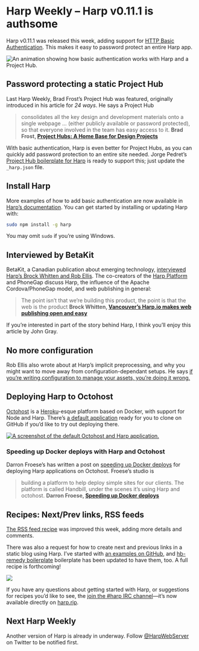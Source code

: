 # Harp Weekly – Harp v0.11.1 is authsome

Harp v0.11.1 was released this week, adding support for [HTTP Basic Authentication](https://harp.rip/docs/development/basicauth). This makes it easy to password protect an entire Harp app.

![An animation showing how basic authentication works with Harp and a Project Hub.](https://harp.rip/blog/images/harp-weekly-basic-auth-project-hub.gif)

## Password protecting a static Project Hub

Last Harp Weekly, Brad Frost’s Project Hub was featured, originally introduced in his article for <cite>24 ways</cite>. He says a Project Hub

> consolidates all the key design and development materials onto a single webpage … (either publicly available or password protected), so that everyone involved in the team has easy access to it.
> __Brad Frost, [Project Hubs: A Home Base for Design Projects](http://24ways.org/2013/project-hubs/)__

With basic authentication, Harp is even better for Project Hubs, as you can quickly add password protection to an entire site needed. Jorge Pedret’s [Project Hub boilerplate for Harp](https://github.com/jorgepedret/harp-project-hub) is ready to support this; just update the `_harp.json` file.

## Install Harp

More examples of how to add basic authentication are now available in [Harp’s documentation](https://harp.rip/docs/development/basicauth). You can get started by installing or updating Harp with:

```sh
sudo npm install -g harp
```

You may omit `sudo` if you’re using Windows.

## Interviewed by BetaKit

BetaKit, a Canadian publication about emerging technology, [interviewed Harp’s Brock Whitten and Rob Ellis](http://www.betakit.com/vancouvers-harp-io-makes-web-publishing-open-and-easy/). The co-creators of the [Harp Platform](http://harp.io) and PhoneGap discuss Harp, the influence of the Apache Cordova/PhoneGap model, and web publishing in general:

> The point isn’t that we’re building this product, the point is that the web is the&nbsp;product
> __Brock Whitten, [Vancouver’s Harp.io makes web publishing open and easy](http://www.betakit.com/vancouvers-harp-io-makes-web-publishing-open-and-easy/)__

If you’re interested in part of the story behind Harp, I think you’ll enjoy this article by John Gray.

## No more configuration

Rob Ellis also wrote about at Harp’s implicit preprocessing, and why you might want to move away from configuration-dependant setups. He says [if you’re writing configuration to manage your assets, you’re doing it wrong.](http://silentrob.me/articles/no-more-config)

## Deploying Harp to Octohost

[Octohost](https://github.com/octohost/octohost) is a [Heroku](https://harp.rip/docs/deployment/heroku)-esque platform based on Docker, with support for Node and Harp. There’s [a default application](https://github.com/octohost/harp) ready for you to clone on GitHub if you’d like to try out deploying there.

[![A screenshot of the default Octohost and Harp application.](https://harp.rip/blog/images/harp-weekly-octohost.png)](https://github.com/octohost/harp)

### Speeding up Docker deploys with Harp and Octohost

Darron Froese’s has written a post on [speeding up Docker deploys](http://blog.froese.org//2013/12/17/speeding-up-docker-deploys/) for deploying Harp applications on Octohost. Froese’s studio is

> building a platform to help deploy simple sites for our clients. The platform is called Handbill, under the scenes it’s using Harp and octohost.
> __Darron Froese, [Speeding up Docker deploys](http://blog.froese.org//2013/12/17/speeding-up-docker-deploys/)__

## Recipes: Next/Prev links, RSS feeds

[The RSS feed recipe](https://harp.rip/recipes/blog-rss-feed) was improved this week, adding more details and comments.

There was also a request for how to create next and previous links in a static blog using Harp. I’ve started with [an examples on GitHub](https://github.com/sintaxi/harp/issues/189), and [hb-remedy boilerplate](https://github.com/kennethormandy/hb-remedy) boilerplate has been updated to have them, too. A full recipe is forthcoming! 

[![](https://harp.rip/blog/images/harp-weekly-hb-remedy-next-prev.png)](https://github.com/kennethormandy/hb-remedy)

If you have any questions about getting started with Harp, or suggestions for recipes you’d like to see, the [join the #harp IRC channel](https://harp.rip/community/chat)—it’s now available directly on [harp.rip](https://harp.rip).

## Next Harp Weekly

Another version of Harp is already in underway. Follow [@HarpWebServer](https://twitter.com/harpwebserver) on Twitter to be notified first.